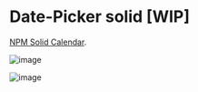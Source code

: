 # Date-Picker solid [WIP]

[NPM Solid Calendar](https://www.npmjs.com/package/solid-calendar?activeTab=readme).

![image](https://github.com/c4miloarriagada/Calendar/assets/95378920/01ce6394-1fac-4973-b342-5f57bcd534c0)

![image](https://github.com/c4miloarriagada/Calendar/assets/95378920/d2050087-9d25-46c5-8420-4b39ef88a666)
